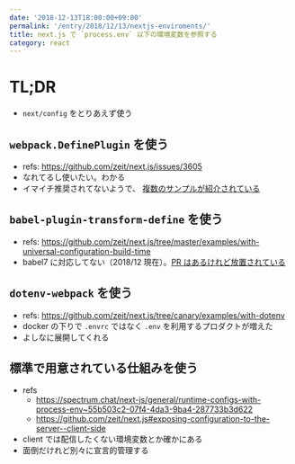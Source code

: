 ```yaml
---
date: '2018-12-13T18:00:00+09:00'
permalink: '/entry/2018/12/13/nextjs-enviroments/'
title: next.js で `process.env` 以下の環境変数を参照する
category: react
---
```


# TL;DR

- `next/config` をとりあえず使う

## `webpack.DefinePlugin` を使う

- refs: <https://github.com/zeit/next.js/issues/3605>
- なれてるし使いたい。わかる
- イマイチ推奨されてないようで、 [複数のサンプルが紹介されている](https://github.com/zeit/next.js/issues/3605#issuecomment-359512586)

## `babel-plugin-transform-define` を使う

- refs: <https://github.com/zeit/next.js/tree/master/examples/with-universal-configuration-build-time>
- babel7 に対応してない（2018/12 現在）。[PR はあるけれど放置されている](https://github.com/FormidableLabs/babel-plugin-transform-define/pull/49)

## `dotenv-webpack` を使う

- refs: <https://github.com/zeit/next.js/tree/canary/examples/with-dotenv>
- docker の下りで `.envrc` ではなく `.env` を利用するプロダクトが増えた
- よしなに展開してくれる

## 標準で用意されている仕組みを使う

- refs
  - <https://spectrum.chat/next-js/general/runtime-configs-with-process-env~55b503c2-07f4-4da3-9ba4-287733b3d622>
  - <https://github.com/zeit/next.js#exposing-configuration-to-the-server--client-side>
- client では配信したくない環境変数とか確かにある
- 面倒だけれど別々に宣言的管理する
